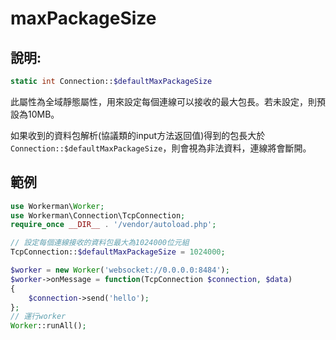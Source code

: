 # maxPackageSize

## 說明:
```php
static int Connection::$defaultMaxPackageSize
```

此屬性為全域靜態屬性，用來設定每個連線可以接收的最大包長。若未設定，則預設為10MB。

如果收到的資料包解析(協議類的input方法返回值)得到的包長大於```Connection::$defaultMaxPackageSize```，則會視為非法資料，連線將會斷開。

## 範例

```php
use Workerman\Worker;
use Workerman\Connection\TcpConnection;
require_once __DIR__ . '/vendor/autoload.php';

// 設定每個連線接收的資料包最大為1024000位元組
TcpConnection::$defaultMaxPackageSize = 1024000;

$worker = new Worker('websocket://0.0.0.0:8484');
$worker->onMessage = function(TcpConnection $connection, $data)
{
    $connection->send('hello');
};
// 運行worker
Worker::runAll();
```
